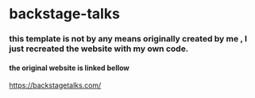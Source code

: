 # backstage-talks

### this template is not by any means originally created by me , I just recreated the website with my own code.

#### the original website is linked bellow 

https://backstagetalks.com/